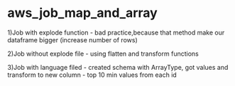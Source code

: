 # aws_job_map_and_array
1)Job with explode function - bad practice,because that method make our dataframe bigger (increase number of rows)

2)Job without explode file - using flatten and transform functions 

3)Job with language filed - created schema with ArrayType, got values and transform to new column - top 10 min values from each id 
